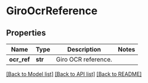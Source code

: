 # GiroOcrReference

## Properties
Name | Type | Description | Notes
------------ | ------------- | ------------- | -------------
**ocr_ref** | **str** | Giro OCR reference. | 

[[Back to Model list]](../README.md#documentation-for-models) [[Back to API list]](../README.md#documentation-for-api-endpoints) [[Back to README]](../README.md)

